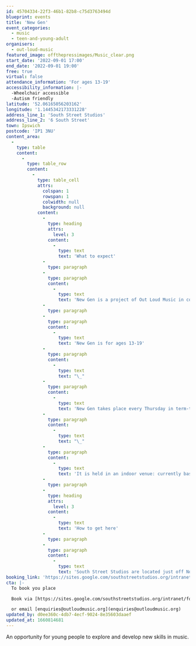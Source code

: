 ```yaml
---
id: 45704334-22f3-46b1-82b8-c75d3763494d
blueprint: events
title: 'New Gen'
event_categories:
  - music
  - teen-and-young-adult
organisers:
  - out-loud-music
featured_image: offthepressimages/Music_clear.png
start_date: '2022-09-01 17:00'
end_date: '2022-09-01 19:00'
free: true
virtual: false
attendance_information: 'For ages 13-19'
accessibility_information: |-
  -Wheelchair accessible
  -Autism friendly
latitude: '52.06165056203162'
longitude: '1.1445342173331228'
address_line_1: 'South Street Studios'
address_line_2: '6 South Street'
town: Ipswich
postcode: 'IP1 3NU'
content_area:
  -
    type: table
    content:
      -
        type: table_row
        content:
          -
            type: table_cell
            attrs:
              colspan: 1
              rowspan: 1
              colwidth: null
              background: null
            content:
              -
                type: heading
                attrs:
                  level: 3
                content:
                  -
                    type: text
                    text: 'What to expect'
              -
                type: paragraph
              -
                type: paragraph
                content:
                  -
                    type: text
                    text: 'New Gen is a project of Out Loud Music in collaboration with Ipswich Community Media, offering the opportunity to explore and develop skills in music production, performance, song writing and more by bringing together like-minded young people to develop their talents outside their comfort zone.'
              -
                type: paragraph
              -
                type: paragraph
                content:
                  -
                    type: text
                    text: 'New Gen is for ages 13-19'
              -
                type: paragraph
                content:
                  -
                    type: text
                    text: "\_"
              -
                type: paragraph
                content:
                  -
                    type: text
                    text: 'New Gen takes place every Thursday in term-time and pizza is provided every week!'
              -
                type: paragraph
                content:
                  -
                    type: text
                    text: "\_"
              -
                type: paragraph
                content:
                  -
                    type: text
                    text: 'It is held in an indoor venue: currently based in Punch Studios within the computer complex; head through the archway and head to the door immediately opposite.'
              -
                type: paragraph
              -
                type: heading
                attrs:
                  level: 3
                content:
                  -
                    type: text
                    text: 'How to get here'
              -
                type: paragraph
              -
                type: paragraph
                content:
                  -
                    type: text
                    text: 'South Street Studios are located just off Norwich Road, the main road into Ipswich along which there are several nearby bus stops.'
booking_link: 'https://sites.google.com/southstreetstudios.org/intranet/forms-and-questionnaires/south-street-studios-registration-form'
cta: |-
  To book you place

  Book via [https://sites.google.com/southstreetstudios.org/intranet/forms-and-questionnaires/south-street-studios-registration-form](https://sites.google.com/southstreetstudios.org/intranet/forms-and-questionnaires/south-street-studios-registration-form)

  or email [enquiries@outloudmusic.org](enquiries@outloudmusic.org)
updated_by: d0ee360c-4db7-4ecf-9024-8e35603daaef
updated_at: 1660814681
---
```

An opportunity for young people to explore and develop new skills in music.